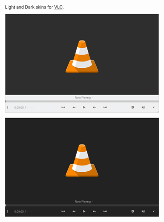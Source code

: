 Light and Dark skins for [VLC](http://www.videolan.org/vlc/).

![Screenshot vlc-light](vlc-light.png) 

![Screenshot vlc-dark](vlc-dark.png) 
